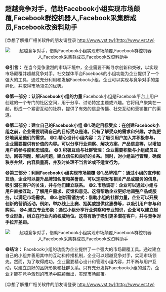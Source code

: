 ## **超越竞争对手，借助Facebook小组实现市场颠覆,Facebook群控机器人,Facebook采集群成员,Facebook改资料助手**

[😍想了解推广相关软件的朋友请登录 http://www.vst.tw](http://www.vst.tw)

 <center><img src="https://vst.tw/MP4/tuiguang/png/1.png" alt="超越竞争对手，借助Facebook小组实现市场颠覆,Facebook群控机器人,Facebook采集群成员,Facebook改资料助手"></center>

**😄引言：**
在当今竞争激烈的市场环境中，企业需要不断寻求创新和突破，以实现市场颠覆并超越竞争对手。社交媒体平台Facebook的小组功能为企业提供了一个强大的工具，通过充分利用和发展Facebook小组，企业可以实现与竞争对手的差异化，并取得市场领先的优势。

**😄第一部分：认识Facebook小组的力量**
Facebook小组是Facebook平台上用户创建的一个专门的社区空间，用于分享、讨论特定主题或兴趣。它将用户聚集在一起，形成一个紧密互动的社群，提供了有效的信息传播、社交互动和营销推广的渠道。

**😄第二部分：建立自己的Facebook小组**
**😄1.确定目标受众：在创建Facebook小组之前，企业需要明确自己的目标受众是谁。只有了解受众的需求和兴趣，才能更好地满足他们的需求。**
**😄2.精心设计小组内容：为了吸引用户加入并积极参与，企业需要提供有价值的内容。可以分享行业洞察、解决方案、产品信息等，以增加用户的参与度和忠诚度。**
**😄3.积极互动与社群管理：企业需要积极与小组成员互动，回答问题、解决问题，建立信任和良好的关系。同时，对小组进行管理，确保秩序井然、内容质量高，并及时处理不当言论或不适宜行为。**

**😄第三部分：利用Facebook小组实现市场颠覆**
**😄1.品牌推广：通过小组的宣传和互动，企业可以提升品牌知名度和美誉度。可以定期发布相关产品或服务的信息，吸引潜在客户的关注，并与他们建立联系。**
**😄2.市场调研：企业可以通过小组与用户直接互动，了解用户需求、反馈和意见。这将帮助企业更好地调整产品或服务，以满足市场需求。**
**😄3.创新营销方式：借助小组的社群力量，企业可以开展创新的营销活动。例如，举办线上比赛、抽奖或提供优惠券等，以吸引用户参与和购买。**
**😄4.建立专业形象：通过小组分享行业洞察和专业知识，企业可以建立起专业形象，树立在行业内的权威地位。这将有助于吸引更多潜在客户，并与竞争对手拉开差距。**

 <center><img src="https://vst.tw/MP4/tuiguang/png/2.png" alt="超越竞争对手，借助Facebook小组实现市场颠覆,Facebook群控机器人,Facebook采集群成员,Facebook改资料助手"></center>

**😄结论：**
Facebook小组的功能为企业提供了一个强大的市场颠覆工具。通过建立自己的小组并善用其中的互动和传播机制，企业可以超越竞争对手，实现市场领先。然而，为了取得成功，企业需要精心设计和管理小组内容，并不断与用户互动，以建立良好的品牌形象和社群关系。只有充分发挥Facebook小组的潜力，企业才能在竞争激烈的市场中脱颖而出，实现市场颠覆。

[😍想了解推广相关软件的朋友请登录 http://www.vst.tw](http://www.vst.tw)



